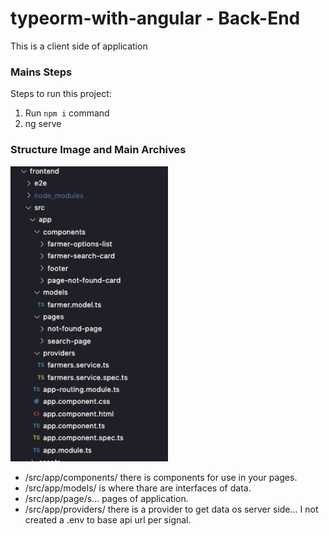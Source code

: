 # typeorm-with-angular - Back-End

This is a client side of application

### Mains Steps

Steps to run this project:

1. Run `npm i` command
2. ng serve

### Structure Image and Main Archives

<img src="./../assets/img_6.png" width="50%" />

- /src/app/components/ there is components for use in your pages.
- /src/app/models/ is where thare are interfaces of data.
- /src/app/page/s... pages of application.
- /src/app/providers/ there is a provider to get data os server side... I not created a .env to base api url per signal.
